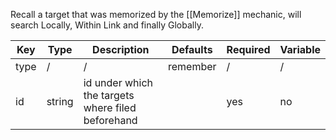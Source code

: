 Recall a target that was memorized by the [[Memorize]] mechanic, will search Locally, Within Link and finally Globally.

| Key | Type | Description | Defaults | Required | Variable |
|-|-|-|-|-|-|
| type | / | / | remember | / | / |
| id | string | id under which the targets where filed beforehand | | yes | no |